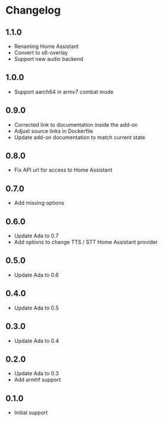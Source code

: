 # Changelog

## 1.1.0

- Renaming Home Assistant
- Convert to s6-overlay
- Support new audio backend

## 1.0.0

- Support aarch64 in armv7 combat mode

## 0.9.0

- Corrected link to documentation inside the add-on
- Adjust source links in Dockerfile
- Update add-on documentation to match current state

## 0.8.0

- Fix API url for access to Home Assistant

## 0.7.0

- Add missing options

## 0.6.0

- Update Ada to 0.7
- Add options to change TTS / STT Home Assistant provider

## 0.5.0

- Update Ada to 0.6

## 0.4.0

- Update Ada to 0.5

## 0.3.0

- Update Ada to 0.4

## 0.2.0

- Update Ada to 0.3
- Add armhf support

## 0.1.0

- Initial support

